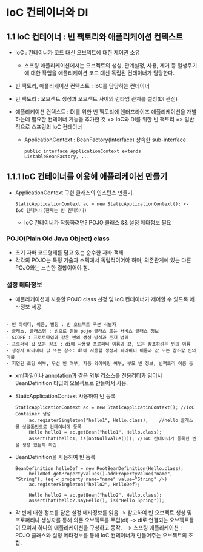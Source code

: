 # IoC 컨테이너와 DI
   ## 1.1 IoC 컨테이너 : 빈 팩토리와 애플리케이션 컨텍스트
   - IoC : 컨테이너가 코드 대신 오브젝트에 대한 제어권 소유
       - 스프링 애플리케이션에서는 오브젝트의 생성, 관계설정, 사용, 제거 등 일생주기에 대한 작업을 애플리케이션 코드 대신 독립된 컨테이너가 담당한다.
   - 빈 팩토리, 애플리케이션 컨텍스트 : IoC를 담당하는 컨테이너
   
   - 빈 팩토리 : 오브젝트 생성과 오브젝트 사이의 런타임 관계를 설정(DI 관점)
   
   - 애플리케이션 컨텍스트 : DI를 위한 빈 팩토리에 엔터프라이즈 애플리케이션을 개발하는데 필요한 컨테이너 기능을 추가한 것
        => IoC와 DI를 위한 빈 팩토리
        => 일반적으로 스프링의 IoC 컨테이너
        - ApplicationContext : BeanFactory(Interface) 상속한 sub-interface
    <pre><code>public interface ApplicationContext extends ListableBeanFactory, ... </code></pre>
    
    
   ## 1.1.1 IoC 컨테이너를 이용해 애플리케이션 만들기
  - ApplicationContext 구현 클래스의 인스턴스 만들기.
    <pre><code>StaticApplicationContext ac = new StaticApplicationContext(); <- IoC 컨테이너(현재는 빈 컨테이너)</code></pre>
    - IoC 컨테이너가 작동하려면? POJO 클래스 && 설정 메타정보 필요
    
  ### POJO(Plain Old Java Object) class
   - 초기 자바 코드형태를 담고 있는 순수한 자바 객체
   - 각각의 POJO는 특정 기술과 스펙에서 독립적이어야 하며, 의존관계에 있는 다른 POJO와는 느슨한 결합이어야 함.

  ### 설정 메타정보
- 애플리케이션에 사용할 POJO class 선정 및 IoC 컨테이너가 제어할 수 있도록 메타정보 제공
<pre><code>
- 빈 아이디, 이름, 별칭 : 빈 오브젝트 구분 식별자
- 클래스, 클래스명 : 빈으로 만들 pojo 클래스 또는 서비스 클래스 정보
- SCOPE : 프로토타입과 같은 빈의 생성 방식과 존재 범위
- 프로퍼티 값 또는 참조 : di에 사용할 프로퍼티 이름과 값, 또는 참조하려는 빈의 이름
- 생성자 파라미터 값 또는 참조: di에 사용할 생성자 파라미터 이름과 값 또는 참조할 빈의 이름
- 지연된 로딩 여부, 우선 빈 여부, 자동 와이어링 여부, 부모 빈 정보, 빈팩토리 이름 등 </code></pre>
 
 
 - xml파일이나 annotation과 같은 외부 리소스를 전용리더가 읽어서 BeanDefinition 타입의 오브젝트로 만들어서 사용.
 - StaticApplicationContext 사용하여 빈 등록
     <pre><code>StaticApplicationContext ac = new StaticApplicatinContext(); //IoC Container 생성
        ac.registerSingleton("hello1", Hello.class);    //hello 클래스를 싱글톤빈으로 컨테이너에 등록
        Hello hello1 = ac.getBean("hello1", Hello.class);
        assertThat(hello1, is(notNullValue())); //IoC 컨테이너가 등록한 빈을 생성 했는지 확인.</code></pre>
 - BeanDefinition을 사용하여 빈 등록
     <pre><code>BeanDefinition helloDef = new RootBeanDefinition(Hello.class);
        helloDef.getPropertyValues().addPropertyValue("name", "String"); (eq < property name="name" value="String" />)
        ac.registerSingleton("hello2", HelloDef);
        
        Hello hello2 = ac.getBean("hello2", Hello.class);
        assertThat(hello2.sayHello(), is("Hello Spring"));</code></pre>
        
 - 각 빈에 대한 정보를 담은 설정 메타정보를 읽음 -> 참고하여 빈 오브젝트 생성 및 프로퍼티나 생성자를 통해 의존 오브젝트를 주입(di)
 -> di로 연결되는 오브젝트들이 모여서 하나의 애플리케이션을 구성하고 동작.
 --> 스프링 애플리케이션 : POJO 클래스와 설정 메타정보를 통해 IoC 컨테이너가 만들어주는 오브젝트의 조합.
    